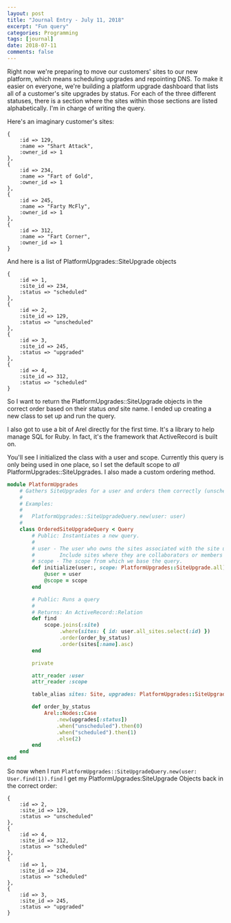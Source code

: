 ```yaml
---
layout: post
title: "Journal Entry - July 11, 2018"
excerpt: "Fun query"
categories: Programming
tags: [journal]
date: 2018-07-11
comments: false
---
```



Right now we're preparing to move our customers' sites to our new platform, which means scheduling upgrades and repointing DNS. To make it easier on everyone, we're building a platform upgrade dashboard that lists all of a customer's site upgrades by status. For each of the three different statuses, there is a section where the sites within those sections are listed alphabetically. I'm in charge of writing the query.

Here's an imaginary customer's sites:
```
{
    :id => 129,
    :name => "Shart Attack",
    :owner_id => 1
},
{
    :id => 234,
    :name => "Fart of Gold",
    :owner_id => 1
},
{
    :id => 245,
    :name => "Farty McFly",
    :owner_id => 1
},
{
    :id => 312,
    :name => "Fart Corner",
    :owner_id => 1
}
```
And here is a list of PlatformUpgrades::SiteUpgrade objects
```
{
    :id => 1,
    :site_id => 234,
    :status => "scheduled"
},
{
    :id => 2,
    :site_id => 129,
    :status => "unscheduled"
},
{
    :id => 3,
    :site_id => 245,
    :status => "upgraded"
},
{
    :id => 4,
    :site_id => 312,
    :status => "scheduled"
}
```

So I want to return the PlatformUpgrades::SiteUpgrade objects in the correct order based on their status _and_ site name. I ended up creating a new class to set up and run the query. 

I also got to use a bit of Arel directly for the first time. It's a library to help manage SQL for Ruby. In fact, it's the framework that ActiveRecord is built on.

You'll see I initialized the class with a user and scope. Currently this query is only being used in one place, so I set the default scope to _all_ PlatformUpgrades::SiteUpgrades. I also made a custom ordering method.


```ruby
module PlatformUpgrades
	# Gathers SiteUpgrades for a user and orders them correctly (unscheduled, scheduled, upgraded)
	#
	# Examples:
	#
	# 	PlatformUpgrades::SiteUpgradeQuery.new(user: user)
	#
	class OrderedSiteUpgradeQuery < Query
		# Public: Instantiates a new query.
		#
		# user - The user who owns the sites associated with the site upgrades.
        #        Include sites where they are collaborators or members
		# scope - The scope from which we base the query.
		def initialize(user:, scope: PlatformUpgrades::SiteUpgrade.all)
			@user = user
			@scope = scope
		end

        # Public: Runs a query
		#
		# Returns: An ActiveRecord::Relation 
		def find
			scope.joins(:site)
                 .where(sites: { id: user.all_sites.select(:id) })
                 .order(order_by_status)
                 .order(sites[:name].asc)
		end

		private

		attr_reader :user
		attr_reader :scope

		table_alias sites: Site, upgrades: PlatformUpgrades::SiteUpgrade

		def order_by_status
			Arel::Nodes::Case
				.new(upgrades[:status])
				.when("unscheduled").then(0)
				.when("scheduled").then(1)
				.else(2)
		end
	end
end
```
So now when I run `PlatformUpgrades::SiteUpgradeQuery.new(user: User.find(1)).find` I get my PlatformUpgrades:SiteUpgrade Objects back in the correct order:

```
{
    :id => 2,
    :site_id => 129,
    :status => "unscheduled"
},
{
    :id => 4,
    :site_id => 312,
    :status => "scheduled"
},
{
    :id => 1,
    :site_id => 234,
    :status => "scheduled"
},
{
    :id => 3,
    :site_id => 245,
    :status => "upgraded"
}
```